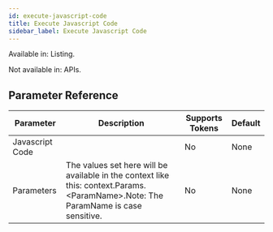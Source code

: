 ```yaml
---
id: execute-javascript-code
title: Execute Javascript Code
sidebar_label: Execute Javascript Code
---
```


Available in: Listing.

Not available in: APIs.




## Parameter Reference
| Parameter | Description | Supports Tokens | Default |
| -- | -- | -- | -- |
| Javascript Code |  | No | None |
| Parameters | The values set here will be available in the context like this: context.Params.&lt;ParamName&gt;.Note: The ParamName is case sensitive. | No | None |

